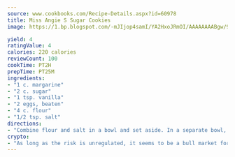 ```yaml
---
source: www.cookbooks.com/Recipe-Details.aspx?id=60978
title: Miss Angie S Sugar Cookies
image: https://1.bp.blogspot.com/-mJIjop4samI/YA2HxoJRmOI/AAAAAAAABgw/9Q6cN5purxQQ0M3111-VxRXtHYk4x987wCLcBGAsYHQ/s320/19.png

yield: 4
ratingValue: 4
calories: 220 calories
reviewCount: 100
cookTime: PT2H
prepTime: PT25M
ingredients:
- "1 c. margarine"
- "2 c. sugar"
- "1 tsp. vanilla"
- "2 eggs, beaten"
- "4 c. flour"
- "1/2 tsp. salt"
directions:
- "Combine flour and salt in a bowl and set aside. In a separate bowl, mix margarine, 1 cup sugar and vanilla. Add remaining sugar and eggs and beat. Continue to beat on low speed while slowly pouring in flour mixture. Chill thoroughly. Roll dough to 1/8 to 1/4-inch thickness on a greased cookie sheet and bake 8 to 10 minutes in oven preheated to 400u00b0. Let cookies cool before decorating. Makes about 6 dozen cookies."
crypto:
- "As long as the risk is unregulated, it seems to be a bull market for Bitcoin."
---
```

